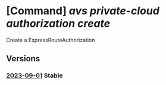 # [Command] _avs private-cloud authorization create_

Create a ExpressRouteAuthorization

## Versions

### [2023-09-01](/Resources/mgmt-plane/L3N1YnNjcmlwdGlvbnMve30vcmVzb3VyY2Vncm91cHMve30vcHJvdmlkZXJzL21pY3Jvc29mdC5hdnMvcHJpdmF0ZWNsb3Vkcy97fS9hdXRob3JpemF0aW9ucy97fQ==/2023-09-01.xml) **Stable**

<!-- mgmt-plane /subscriptions/{}/resourcegroups/{}/providers/microsoft.avs/privateclouds/{}/authorizations/{} 2023-09-01 -->
